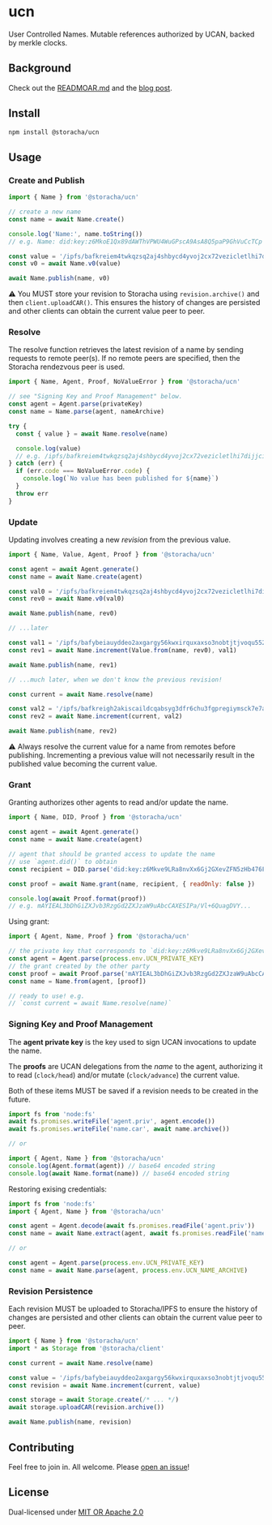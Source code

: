 # ucn

User Controlled Names. Mutable references authorized by UCAN, backed by merkle
clocks.

## Background

Check out the [READMOAR.md](./READMOAR.md) and the [blog post](https://medium.com/@storacha/the-only-constant-in-life-is-mutability-938658692223).

## Install 

```sh
npm install @storacha/ucn
```

## Usage

### Create and Publish

```js
import { Name } from '@storacha/ucn'

// create a new name
const name = await Name.create()

console.log('Name:', name.toString())
// e.g. Name: did:key:z6MkoE1Qx89dAWThVPWU4WuGPscA9AsA8Q5paP9GhVuCcTCp

const value = '/ipfs/bafkreiem4twkqzsq2aj4shbycd4yvoj2cx72vezicletlhi7dijjciqpui'
const v0 = await Name.v0(value)

await Name.publish(name, v0)
```

⚠️ You MUST store your revision to Storacha using `revision.archive()` and then
`client.uploadCAR()`. This ensures the history of changes are persisted and
other clients can obtain the current value peer to peer.

### Resolve

The resolve function retrieves the latest revision of a name by sending 
requests to remote peer(s). If no remote peers are specified, then the Storacha
rendezvous peer is used.

```js
import { Name, Agent, Proof, NoValueError } from '@storacha/ucn'

// see "Signing Key and Proof Management" below.
const agent = Agent.parse(privateKey)
const name = Name.parse(agent, nameArchive)

try {
  const { value } = await Name.resolve(name)

  console.log(value)
  // e.g. /ipfs/bafkreiem4twkqzsq2aj4shbycd4yvoj2cx72vezicletlhi7dijjciqpui
} catch (err) {
  if (err.code === NoValueError.code) {
    console.log(`No value has been published for ${name}`)
  }
  throw err
}
```

### Update

Updating involves creating a new _revision_ from the previous value.

```js
import { Name, Value, Agent, Proof } from '@storacha/ucn'

const agent = await Agent.generate()
const name = await Name.create(agent)

const val0 = '/ipfs/bafkreiem4twkqzsq2aj4shbycd4yvoj2cx72vezicletlhi7dijjciqpui'
const rev0 = await Name.v0(val0)

await Name.publish(name, rev0)

// ...later

const val1 = '/ipfs/bafybeiauyddeo2axgargy56kwxirquxaxso3nobtjtjvoqu552oqciudrm'
const rev1 = await Name.increment(Value.from(name, rev0), val1)

await Name.publish(name, rev1)

// ...much later, when we don't know the previous revision!

const current = await Name.resolve(name)

const val2 = '/ipfs/bafkreigh2akiscaildcqabsyg3dfr6chu3fgpregiymsck7e7aqa4s52zy'
const rev2 = await Name.increment(current, val2)

await Name.publish(name, rev2)
```

⚠️ Always resolve the current value for a name from remotes before publishing.
Incrementing a previous value will not necessarily result in the published value
becoming the current value.

### Grant

Granting authorizes other agents to read and/or update the name. 

```js
import { Name, DID, Proof } from '@storacha/ucn'

const agent = await Agent.generate()
const name = await Name.create(agent)

// agent that should be granted access to update the name
// use `agent.did()` to obtain
const recipient = DID.parse('did:key:z6Mkve9LRa8nvXx6Gj2GXevZFN5zHb476FZLS7o1q7fJThFV')

const proof = await Name.grant(name, recipient, { readOnly: false })

console.log(await Proof.format(proof))
// e.g. mAYIEAL3bDhGiZXJvb3RzgGd2ZXJzaW9uAbcCAXESIPa/Vl+6QuagDVY...
```

Using grant:

```js
import { Agent, Name, Proof } from '@storacha/ucn'

// the private key that corresponds to `did:key:z6Mkve9LRa8nvXx6Gj2GXevZFN5zHb476FZLS7o1q7fJThFV`
const agent = Agent.parse(process.env.UCN_PRIVATE_KEY)
// the grant created by the other party
const proof = await Proof.parse('mAYIEAL3bDhGiZXJvb3RzgGd2ZXJzaW9uAbcCAXESIPa/Vl+6QuagDVY...')
const name = Name.from(agent, [proof])

// ready to use! e.g.
// `const current = await Name.resolve(name)`
```

### Signing Key and Proof Management

The **agent private key** is the key used to sign UCAN invocations to update the
name.

The **proofs** are UCAN delegations from the _name_ to the agent, authorizing it
to read (`clock/head`) and/or mutate (`clock/advance`) the current value.

Both of these items MUST be saved if a revision needs to be created in the
future.

```js
import fs from 'node:fs'
await fs.promises.writeFile('agent.priv', agent.encode())
await fs.promises.writeFile('name.car', await name.archive())

// or

import { Agent, Name } from '@storacha/ucn'
console.log(Agent.format(agent)) // base64 encoded string
console.log(await Name.format(name)) // base64 encoded string
```

Restoring exising credentials:

```js
import fs from 'node:fs'
import { Agent, Name } from '@storacha/ucn'

const agent = Agent.decode(await fs.promises.readFile('agent.priv'))
const name = await Name.extract(agent, await fs.promises.readFile('name.car'))

// or

const agent = Agent.parse(process.env.UCN_PRIVATE_KEY)
const name = await Name.parse(agent, process.env.UCN_NAME_ARCHIVE)
```

### Revision Persistence

Each revision MUST be uploaded to Storacha/IPFS to ensure the history of 
changes are persisted and other clients can obtain the current value peer to
peer.

```js
import { Name } from '@storacha/ucn'
import * as Storage from '@storacha/client'

const current = await Name.resolve(name)

const value = '/ipfs/bafybeiauyddeo2axgargy56kwxirquxaxso3nobtjtjvoqu552oqciudrm'
const revision = await Name.increment(current, value)

const storage = await Storage.create(/* ... */)
await storage.uploadCAR(revision.archive())

await Name.publish(name, revision)
```

## Contributing

Feel free to join in. All welcome. Please [open an issue](https://github.com/storacha/upload-service/issues)!

## License

Dual-licensed under [MIT OR Apache 2.0](https://github.com/storacha/upload-service/blob/main/license.md)
